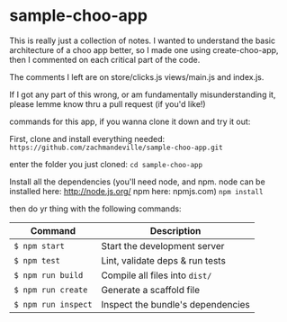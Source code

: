 # sample-choo-app

This is really just a collection of notes.  I wanted to understand the basic architecture of a choo app better,
so I made one using create-choo-app, then I commented on each critical part of the code.

The comments I left are on store/clicks.js views/main.js and index.js.

If I got any part of this wrong, or am fundamentally misunderstanding it, please lemme know thru a pull request (if you'd like!)

commands for this app, if you wanna clone it down and try it out:

First, clone and install everything needed:
`https://github.com/zachmandeville/sample-choo-app.git`

enter the folder you just cloned:
`cd sample-choo-app`

Install all the dependencies (you'll need node, and npm.  node can be installed here: http://node.js.org/ npm here: npmjs.com)
`npm install`

then do yr thing with the following commands:

Command                | Description                                      |
-----------------------|--------------------------------------------------|
`$ npm start`          | Start the development server
`$ npm test`           | Lint, validate deps & run tests
`$ npm run build`      | Compile all files into `dist/`
`$ npm run create`     | Generate a scaffold file
`$ npm run inspect`    | Inspect the bundle's dependencies
